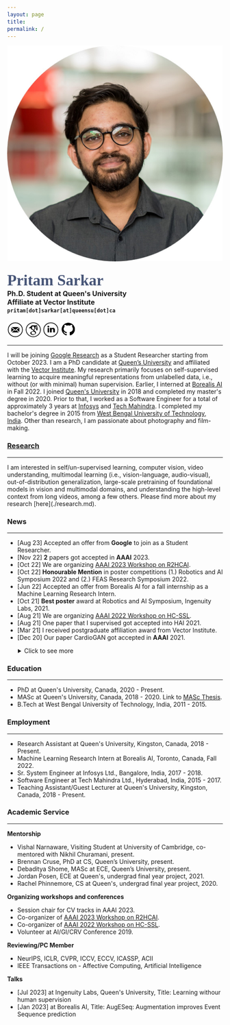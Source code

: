 ```yaml
---
layout: page
title: 
permalink: /
---
```


<div class="row">
	<!-- <center> -->
    <div class="col-sm-3 col-xs-12">
        <img src="./assets/my_images/pp_round.jpg" >
    </div>
    <div class="col-sm-9 col-xs-12" style="margin-bottom: 0;">
        <h4>
            <!-- <strong> -->
            <span style="color: rgb(71, 85, 119); font-family: 'Caveat'; font-size: 36px;">
                Pritam Sarkar
            </span><br>
            <span style="font-size: 16px;">
                <!-- Incoming Student Researcher at Google<br> -->
                Ph.D. Student at Queen&apos;s University<br>
                Affiliate at Vector Institute
            </span><br>
            <span style='font-family: "Lucida Console", Monaco, monospace; font-size: 12px;'>
                pritam[dot]sarkar[at]queensu[dot]ca
            </span>
            <!-- <br>
            <span style='font-family: "Lucida Console", Monaco, monospace; font-size: 12px;'>
                sarkar[dot]pritam[dot]ai[at]gmail[dot]com
            </span> (personal email id) -->
            <!-- </strong> -->
        </h4>
        <a title="Email" href="mailto:pritam.sarkar@queensu.ca" target="_blank"><img src="./assets/logos/email.png" width="7.5%" height="7.5%" alt="Email"></a> 
        <a title="Google Scholar" href="https://scholar.google.ca/citations?hl=en&user=o6m0mbsAAAAJ&view_op=list_works&sortby=pubdate" target="_blank"><img src="./assets/logos/google_scholar.png" width="7.5%" height="7.5%" alt="Google Scholar"></a> 
        <a title="LinkedIn" href="https://www.linkedin.com/in/sarkarpritam/" target="_blank"><img src="./assets/logos/linkedin.png" width="7.5%" height="7.5%" alt="LinkedIn"></a> 
        <a title="GitHub" href="https://github.com/pritamqu/" target="_blank"><img src="./assets/logos/github.png" width="7.5%" height="7.5%" alt="GitHub"></a> 
        <!-- <a title="Resume" href="./files/sarkar_resume.pdf" target="_blank"><img src="./assets/logos/cv.png" width="7.5%" height="7.5%" alt="Resume"></a>  -->
    </div>
    <!-- </center> -->
</div>

<hr>

<a name="/news"></a>

I will be joining [Google Research](https://research.google/) as a Student Researcher starting from October 2023. I am a PhD candidate at [Queen’s University](https://queensu.ca/) and affiliated with the [Vector Institute](https://vectorinstitute.ai/). 
My research primarily focuses on self-supervised learning to acquire meaningful representations from unlabelled data, i.e., without (or with minimal) human supervision. Earlier, I interned at [Borealis AI](https://www.borealisai.com/) in Fall 2022. I joined [Queen's University](https://queensu.ca/) in 2018 and completed my master's degree in 2020. Prior to that, I worked as a Software Engineer for a total of approximately 3 years at [Infosys](https://www.infosys.com/) and [Tech Mahindra](https://www.techmahindra.com/). I completed my bachelor's degree in 2015 from [West Bengal University of Technology, India](/). Other than research, I am passionate about photography and film-making.


### [Research](./research.md)
<hr>
I am interested in self/un-supervised learning, computer vision, video understanding, multimodal learning (i.e., vision-language, audio-visual), out-of-distribution generalization, large-scale pretraining of foundational models in vision and multimodal domains, and understanding the high-level context from long videos, among a few others. Please find more about my research [here](./research.md).


<!-- <div><span style="color: #ff0000;"><strong>I am looking for new opportunities, please feel free to reach out if you have any openings.</strong></span></div> -->




### News
<hr>

- [Aug 23] Accepted an offer from **Google** to join as a Student Researcher.
- [Nov 22] **2** papers got accepted in **AAAI** 2023.
- [Oct 22] We are organizing [AAAI 2023 Workshop on R2HCAI](https://r2hcai.github.io/AAAI-23/).
- [Oct 22] **Honourable Mention** in poster competitions (1.) Robotics and AI Symposium 2022 and (2.) FEAS Research Symposium 2022.
- [Jun 22] Accepted an offer from Borealis AI for a fall internship as a Machine Learning Research Intern.
- [Oct 21] **Best poster** award at Robotics and AI Symposium, Ingenuity Labs, 2021.
- [Aug 21] We are organizing [AAAI 2022 Workshop on HC-SSL](https://hcssl.github.io/AAAI-22/).
- [Aug 21] One paper that I supervised got accepted into HAI 2021.
- [Mar 21] I received postgraduate affiliation award from Vector Institute.
- [Dec 20] Our paper CardioGAN got accepted in **AAAI** 2021.

<details>
  <summary style="margin-left: 25px;">Click to see more</summary>
  <ul>
  <!-- 
  <li><a href="https://r2hcai.github.io/AAAI-23/">[Oct 22] We are organizing AAAI 2023 Workshop on R2HCAI</a></li>
  <li>[Oct 22] Honourable Mention in poster competitions (1.) Robotics and AI Symposium 2022 and (2.) FEAS Research Symposium 2022.</li>
  <li>[Jun 22] Accepted an offer from Borealis AI for a fall internship as a Machine Learning Research Intern.</li>
  <li>[Oct 21] Best poster award at Robotics and AI Symposium, Ingenuity Labs, 2021.</li>
  <li><a href="https://hcssl.github.io/AAAI-22/">[Aug 21] We are organizing AAAI 2022 Workshop on HC-SSL</a></li>
  <li>[Aug 21] One paper that I supervised got accepted into HAI 2021.</li>
  <li>[Mar 21] I received postgraduate affiliation award from Vector Institute.</li>
  <li>[Dec 20] Our paper CardioGAN got accepted in AAAI 2021.</li> 
  -->
  <li>[Aug 20] My first journal/transaction as a first author got accepted in IEEE Trans. of Affective Computing.</li>
  <li>[Apr 20] Successfully defended my M.A.Sc. thesis. <a href="https://www.linkedin.com/posts/sarkarpritam_phd-thesisabrdefense-activity-6656981020174356480-K8K5/">picture</a></li>
  <li>[Jan 20] Conference paper on ECG-based SSL got accepted in IEEE ICASSP 2020 for oral presentation.</li>
  <li>[Sep 19] It was a great experience to visit the University of Cambridge and meet Rosalind Picard. <a href="https://www.linkedin.com/posts/sarkarpritam_universityofcambridge-activity-6592510130728906752-bEfP/">picture</a></li>
  <li>[Jun 19] My first paper got accepted for oral presentation in IEEE ACII 2019.</li>
  <li>[Sep 18] Joined Queen's for master's degree.</li>
  <li>[Dec 17] Joined Infosys as a Sr. System Engineer.</li>
  <li>[Nov 15] Joined Tech Mahindra as an Associate Software Engineer.</li>
  <li>[Jun 15] Completed graduation!</li>
</ul>


</details>


<!-- <hr> -->

<a name="/education"></a>

### Education
<hr>

- PhD at Queen's University, Canada, 2020 - Present.
- MASc at Queen's University, Canada, 2018 - 2020. Link to [MASc Thesis](https://qspace.library.queensu.ca/handle/1974/27746).
- B.Tech at West Bengal University of Technology, India, 2011 - 2015.

<a name="/employment"></a>

### Employment
<hr>

- Research Assistant at Queen's University, Kingston, Canada, 2018 - Present.
- Machine Learning Research Intern at Borealis AI, Toronto, Canada, Fall 2022.
- Sr. System Engineer at Infosys Ltd., Bangalore, India, 2017 - 2018.
- Software Engineer at Tech Mahindra Ltd., Hyderabad, India, 2015 - 2017.
- Teaching Assistant/Guest Lecturer at Queen's University, Kingston, Canada, 2018 - Present.


<a name="/academic_service"></a>

### Academic Service 
<hr>

**Mentorship**
- Vishal Narnaware, Visiting Student at University of Cambridge, co-mentored with Nikhil Churamani, present.
- Brennan Cruse, PhD at CS, Queen’s University, present.
- Debaditya Shome, MASc at ECE, Queen’s University, present.
- Jordan Posen, ECE at Queen's, undergrad final year project, 2021.
- Rachel Phinnemore, CS at Queen's, undergrad final year project, 2020.

**Organizing workshops and conferences**
- Session chair for CV tracks in AAAI 2023.
- Co-organizer of [AAAI 2023 Workshop on R2HCAI](https://r2hcai.github.io/AAAI-23/). 
- Co-organizer of [AAAI 2022 Workshop on HC-SSL](https://hcssl.github.io/AAAI-22/). 
- Volunteer at AI/GI/CRV Conference 2019.

**Reviewing/PC Member**

<!-- I regularly review for the following venues: -->
- NeurIPS, ICLR, CVPR, ICCV, ECCV, ICASSP, ACII
- IEEE Transactions on - Affective Computing, Artificial Intelligence

**Talks**
- [Jul 2023] at Ingenuity Labs, Queen's University, Title: Learning withour human supervision
- [Jan 2023] at Borealis AI, Title: AugESeq: Augmentation improves Event Sequence prediction


